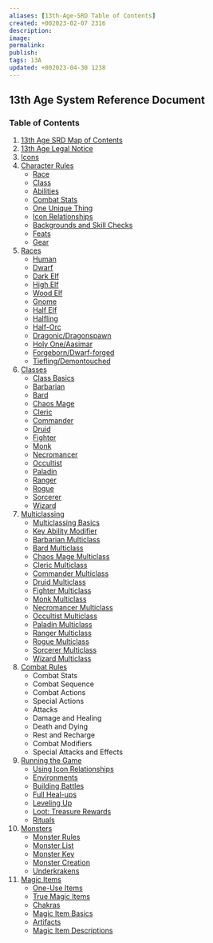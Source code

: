 ```yaml
---
aliases: [13th-Age-SRD Table of Contents]
created: +002023-02-07 2316
description:
image:
permalink:
publish:
tags: 13A
updated: +002023-04-30 1238
---
```


## 13th Age System Reference Document

### Table of Contents

1. [13th Age SRD Map of Contents](13thAgeShare/Map-of-Contents)
2. [13th Age Legal Notice](compendium/LICENSE)
3. [Icons](compendium/Icons/Icons)
4. [Character Rules](compendium/Character-Rules/Character-Rules)
	- [Race](compendium/Character-Rules/Race)
	- [Class](compendium/Character-Rules/Class)
	- [Abilities](compendium/Character-Rules/Abilities)
	- [Combat Stats](compendium/Character-Rules/Combat-Stats)
	- [One Unique Thing](compendium/Character-Rules/One-Unique-Thing)
	- [Icon Relationships](compendium/Character-Rules/Icon-Relationships)
	- [Backgrounds and Skill Checks](compendium/Character-Rules/Backgrounds-and-Skill-Checks)
	- [Feats](compendium/Character-Rules/Feats/Feats)
	- [Gear](compendium/Character-Rules/Gear/Gear)
5. [Races](compendium/Races/Races)
	- [Human](compendium/Races/Human)
	- [Dwarf](compendium/Races/Dwarf)
	- [Dark Elf](compendium/Races/Dark-Elf)
	- [High Elf](compendium/Races/High-Elf)
	- [Wood Elf](compendium/Races/Wood-Elf)
	- [Gnome](compendium/Races/Gnome)
	- [Half Elf](compendium/Races/Half-Elf)
	- [Halfling](compendium/Races/Halfling)
	- [Half-Orc](compendium/Races/Half-Orc)
	- [Dragonic/Dragonspawn](compendium/Races/Dragonic-Dragonspawn)
	- [Holy One/Aasimar](Races/Holy%20One-Aasimar)
	- [Forgeborn/Dwarf-forged](compendium/Races/Forgeborn-Dwarf-forged)
	- [Tiefling/Demontouched](compendium/Races/Tiefling-Demontouched)
6. [Classes](compendium/Classes/Classes)
	- [Class Basics](compendium/Classes/Class-Basics)
	- [Barbarian](compendium/Classes/Barbarian)
	- [Bard](compendium/Classes/Bard)
	- [Chaos Mage](compendium/Classes/Chaos-Mage)
	- [Cleric](compendium/Classes/Cleric)
	- [Commander](compendium/Classes/Commander)
	- [Druid](compendium/Classes/Druid)
	- [Fighter](compendium/Classes/Fighter)
	- [Monk](compendium/Classes/Monk)
	- [Necromancer](compendium/Classes/Necromancer)
	- [Occultist](compendium/Classes/Occultist)
	- [Paladin](compendium/Classes/Paladin)
	- [Ranger](compendium/Classes/Ranger)
	- [Rogue](compendium/Classes/Rogue)
	- [Sorcerer](compendium/Classes/Sorcerer)
	- [Wizard](compendium/Classes/Wizard)
7. [Multiclassing](compendium/Multiclassing/Multiclassing)
	- [Multiclassing Basics](compendium/Multiclassing/Multiclassing#Multiclassing%20Basics)
	- [Key Ability Modifier](compendium/Multiclassing/Multiclassing#Key%20Ability%20Modifier)
	- [Barbarian Multiclass](compendium/Multiclassing/Barbarian-Multiclass)
	- [Bard Multiclass](compendium/Multiclassing/Bard-Multiclass)
	- [Chaos Mage Multiclass](compendium/Multiclassing/Chaos-Mage-Multiclass)
	- [Cleric Multiclass](compendium/Multiclassing/Cleric-Multiclass)
	- [Commander Multiclass](compendium/Multiclassing/Commander-Multiclass)
	- [Druid Multiclass](compendium/Multiclassing/Druid-Multiclass)
	- [Fighter Multiclass](compendium/Multiclassing/Fighter-Multiclass)
	- [Monk Multiclass](compendium/Multiclassing/Monk-Multiclass)
	- [Necromancer Multiclass](compendium/Multiclassing/Necromancer-Multiclass)
	- [Occultist Multiclass](compendium/Multiclassing/Occultist-Multiclass)
	- [Paladin Multiclass](compendium/Multiclassing/Paladin-Multiclass)
	- [Ranger Multiclass](compendium/Multiclassing/Ranger-Multiclass)
	- [Rogue Multiclass](compendium/Multiclassing/Rogue-Multiclass)
	- [Sorcerer Multiclass](compendium/Multiclassing/Sorcerer-Multiclass)
	- [Wizard Multiclass](compendium/Multiclassing/Wizard-Multiclass)
8. [Combat Rules](Combat%20Rules/Combat-Rules)
	- Combat Stats
	- Combat Sequence
	- Combat Actions
	- Special Actions
	- Attacks
	- Damage and Healing
	- Death and Dying
	- Rest and Recharge
	- Combat Modifiers
	- Special Attacks and Effects
9. [Running the Game](compendium/Running-the-Game/Running-the-Game)
	- [Using Icon Relationships](compendium/Running-the-Game/Running-the-Game#Using%20Icon%20Relationships)
	- [Environments](compendium/Running-the-Game/Running-the-Game#Environments)
	- [Building Battles](compendium/Running-the-Game/Building-Battles)
	- [Full Heal-ups](compendium/Running-the-Game/Running-the-Game#Full%20Heal-ups)
	- [Leveling Up](compendium/Running-the-Game/Leveling-Up)
	- [Loot: Treasure Rewards](Running-the-Game/Loot-Treasure-Rewards)
	- [Rituals](compendium/Running-the-Game/Rituals)
10. [Monsters](compendium/Monsters/Monsters)
	- [Monster Rules](../Monsters/Monster-Rules)
	- [Monster List](compendium/Monsters/Monster-List)
	- [Monster Key](compendium/Monsters/Monster-Key)
	- [Monster Creation](../Monsters/Monster-Creation)
	- [Underkrakens](compendium/Monsters/Underkrakens)
11. [Magic Items](compendium/Magic-Items/Magic-Items)
	- [One-Use Items](compendium/Magic-Items/One-Use-Items)
	- [True Magic Items](compendium/Magic-Items/True-Magic-Items)
	- [Chakras](compendium/Magic-Items/Chakras)
	- [Magic Item Basics](compendium/Magic-Items/Magic-Item-Basics)
	- [Artifacts](compendium/Magic-Items/Artifacts)
	- [Magic Item Descriptions](../Magic-Items/Magic-Item-Descriptions)
